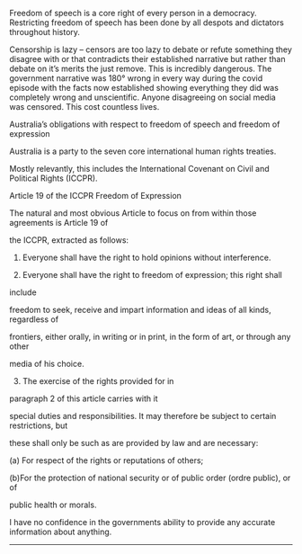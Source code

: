 Freedom of speech is a core right of every person in a democracy. Restricting freedom of speech has
been done by all despots and dictators throughout history.

Censorship is lazy – censors are too lazy to debate or refute something they disagree with or that
contradicts their established narrative but rather than debate on it’s merits the just remove. This is
incredibly dangerous. The government narrative was 180° wrong in every way during the covid
episode with the facts now established showing everything they did was completely wrong and
unscientific. Anyone disagreeing on social media was censored. This cost countless lives.

Australia’s obligations with respect to freedom of speech and freedom of expression

Australia is a party to the seven core international human rights treaties.

Mostly relevantly, this includes the International Covenant on Civil and Political Rights (ICCPR).

Article 19 of the ICCPR Freedom of Expression

The natural and most obvious Article to focus on from within those agreements is Article 19 of

the ICCPR, extracted as follows:

1. Everyone shall have the right to hold opinions without interference.

2. Everyone shall have the right to freedom of expression; this right shall

include

freedom to seek, receive and impart information and ideas of all kinds, regardless of

frontiers, either orally, in writing or in print, in the form of art, or through any other

media of his choice.

3. The exercise of the rights provided for in

paragraph 2 of this article carries with it

special duties and responsibilities. It may therefore be subject to certain restrictions, but

these shall only be such as are provided by law and are necessary:

(a) For respect of the rights or reputations of others;

(b)For the protection of national security or of public order (ordre public), or of

public health or morals.

I have no confidence in the governments ability to provide any accurate information about anything.


-----

